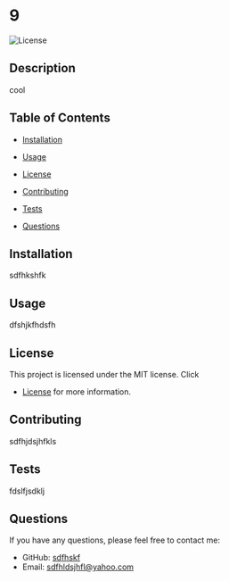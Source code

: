 # 9

![License](https://img.shields.io/badge/license-MIT-blue.svg)

## Description

cool

## Table of Contents

- [Installation](#installation)
- [Usage](#usage)

- [License](#license)

- [Contributing](#contributing)
- [Tests](#tests)
- [Questions](#questions)

## Installation

sdfhkshfk

## Usage

dfshjkfhdsfh

## License

This project is licensed under the MIT license. Click 
- [License](#license)
 for more information.

## Contributing

sdfhjdsjhfkls

## Tests

fdslfjsdklj

## Questions

If you have any questions, please feel free to contact me:

- GitHub: [sdfhskf](https://github.com/sdfhskf)
- Email: sdfhldsjhfl@yahoo.com
